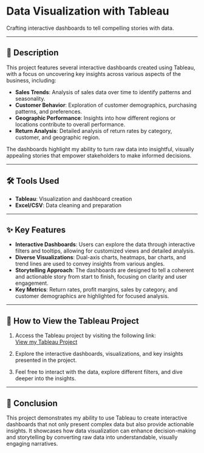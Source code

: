 # Data Visualization with Tableau  
Crafting interactive dashboards to tell compelling stories with data.  

---

## 📂 Description  
This project features several interactive dashboards created using Tableau, with a focus on uncovering key insights across various aspects of the business, including:

- **Sales Trends**: Analysis of sales data over time to identify patterns and seasonality.
- **Customer Behavior**: Exploration of customer demographics, purchasing patterns, and preferences.
- **Geographic Performance**: Insights into how different regions or locations contribute to overall performance.
- **Return Analysis**: Detailed analysis of return rates by category, customer, and geographic region.

The dashboards highlight my ability to turn raw data into insightful, visually appealing stories that empower stakeholders to make informed decisions.  

---

## 🛠️ Tools Used  
- **Tableau**: Visualization and dashboard creation  
- **Excel/CSV**: Data cleaning and preparation

---

## ✨ Key Features  
- **Interactive Dashboards**: Users can explore the data through interactive filters and tooltips, allowing for customized views and detailed analysis.
- **Diverse Visualizations**: Dual-axis charts, heatmaps, bar charts, and trend lines are used to convey insights from various angles.
- **Storytelling Approach**: The dashboards are designed to tell a coherent and actionable story from start to finish, focusing on clarity and user engagement.
- **Key Metrics**: Return rates, profit margins, sales by category, and customer demographics are highlighted for focused analysis.

---

## 🔗 How to View the Tableau Project  
1. Access the Tableau project by visiting the following link:  
   [View my Tableau Project](https://public.tableau.com/app/profile/nestor.rosales/viz/Sprint5_17242356287910/Dashboard)  

2. Explore the interactive dashboards, visualizations, and key insights presented in the project.  

3. Feel free to interact with the data, explore different filters, and dive deeper into the insights.  

---

## 📌 Conclusion  
This project demonstrates my ability to use Tableau to create interactive dashboards that not only present complex data but also provide actionable insights. It showcases how data visualization can enhance decision-making and storytelling by converting raw data into understandable, visually engaging narratives.
